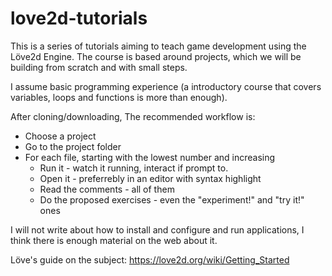 # love2d-tutorials


This is a series of tutorials aiming to teach game development using the Löve2d Engine.
The course is based around projects, which we will be building from scratch and with small steps.

I assume basic programming experience (a introductory course that covers variables, loops and functions is more than enough).

After cloning/downloading,
 The recommended workflow is:
 * Choose a project
 * Go to the project folder
  * For each file, starting with the lowest number and increasing
    * Run it - watch it running, interact if prompt to.
    * Open it - preferrebly in an editor with syntax highlight 
    * Read the comments - all of them
    * Do the proposed exercises - even the "experiment!" and "try it!" ones

I will not write about how to install and configure and run applications, I think there is enough material on the web about it. 

 Löve's guide on the subject: https://love2d.org/wiki/Getting_Started
